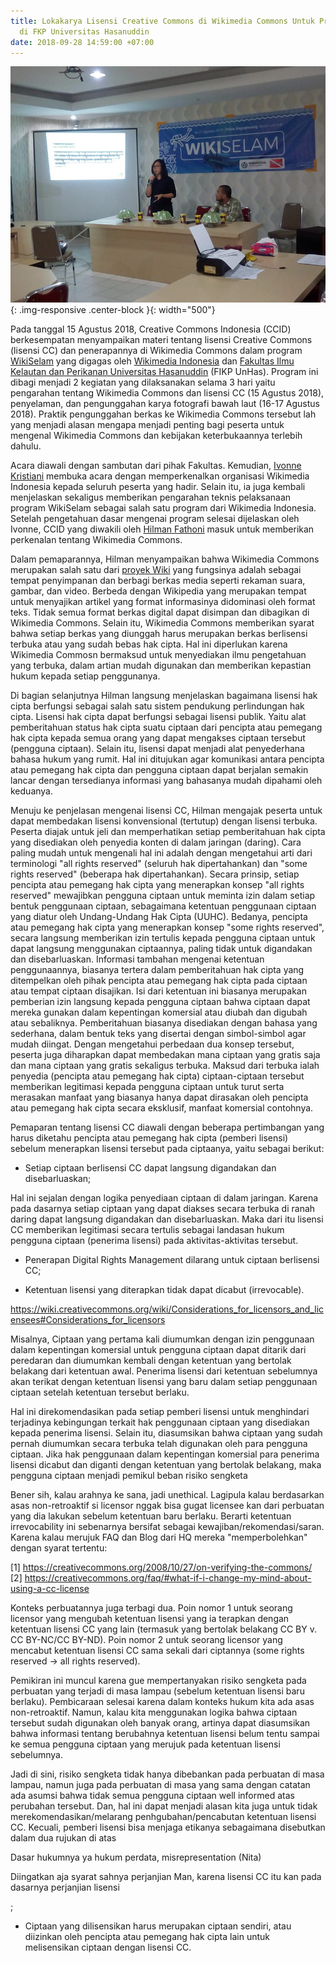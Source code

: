 ```yaml
---
title: Lokakarya Lisensi Creative Commons di Wikimedia Commons Untuk Program WikiSelam
  di FKP Universitas Hasanuddin
date: 2018-09-28 14:59:00 +07:00
---
```


![15_Agustus_2018_lokakarya_CCID_di_wiki_selam,_Makassar.jpg](/uploads/15_Agustus_2018_lokakarya_CCID_di_wiki_selam,_Makassar.jpg){: .img-responsive .center-block }{: width="500"}

Pada tanggal 15 Agustus 2018, Creative Commons Indonesia (CCID) berkesempatan menyampaikan materi tentang lisensi Creative Commons (lisensi CC) dan penerapannya di Wikimedia Commons dalam program [WikiSelam](https://www.facebook.com/wikimedia.indonesia/posts/hari-ini-berlangsung-pembukaan-wikiselam-sebuah-acara-hasil-kerja-sama-antara-wi/10156628358381085/) yang digagas oleh [Wikimedia Indonesia](https://id.wikimedia.org/wiki/Halaman_Utama) dan [Fakultas Ilmu Kelautan dan Perikanan Universitas Hasanuddin](http://fikp.unhas.ac.id/) (FIKP UnHas). Program ini dibagi menjadi 2 kegiatan yang dilaksanakan selama 3 hari yaitu pengarahan tentang Wikimedia Commons dan lisensi CC (15 Agustus 2018), penyelaman, dan pengunggahan karya fotografi bawah laut (16-17 Agustus 2018). Praktik pengunggahan berkas ke Wikimedia Commons tersebut lah yang menjadi alasan mengapa menjadi penting bagi peserta untuk mengenal Wikimedia Commons dan kebijakan keterbukaannya terlebih dahulu.

Acara diawali dengan sambutan dari pihak Fakultas. Kemudian, [Ivonne Kristiani](https://www.linkedin.com/in/ivonne-kristiani?originalSubdomain=id) membuka acara dengan memperkenalkan organisasi Wikimedia Indonesia kepada seluruh peserta yang hadir. Selain itu, ia juga kembali menjelaskan sekaligus memberikan pengarahan teknis pelaksanaan program WikiSelam sebagai salah satu program dari Wikimedia Indonesia. Setelah pengetahuan dasar mengenai program selesai dijelaskan oleh Ivonne, CCID yang diwakili oleh [Hilman Fathoni](https://www.linkedin.com/in/hilman-fathoni-126570123/?originalSubdomain=id) masuk untuk memberikan perkenalan tentang Wikimedia Commons.

Dalam pemaparannya, Hilman menyampaikan bahwa Wikimedia Commons merupakan salah satu dari [proyek Wiki](https://wikimediafoundation.org/our-work/wikimedia-projects/) yang fungsinya adalah sebagai tempat penyimpanan dan berbagi berkas media seperti rekaman suara, gambar, dan video. Berbeda dengan Wikipedia yang merupakan tempat untuk menyajikan artikel yang format informasinya didominasi oleh format teks. Tidak semua format berkas digital dapat disimpan dan dibagikan di Wikimedia Commons. Selain itu, Wikimedia Commons memberikan syarat bahwa setiap berkas yang diunggah harus merupakan berkas berlisensi terbuka atau yang sudah bebas hak cipta. Hal ini diperlukan karena Wikimedia Commosn bermaksud untuk menyediakan ilmu pengetahuan yang terbuka, dalam artian mudah digunakan dan memberikan kepastian hukum kepada setiap penggunanya. 

Di bagian selanjutnya Hilman langsung menjelaskan bagaimana lisensi hak cipta berfungsi sebagai salah satu sistem pendukung perlindungan hak cipta. Lisensi hak cipta dapat berfungsi sebagai lisensi publik. Yaitu alat pemberitahuan status hak cipta suatu ciptaan dari pencipta atau pemegang hak cipta kepada semua orang yang dapat mengakses ciptaan tersebut (pengguna ciptaan). Selain itu, lisensi dapat menjadi alat penyederhana bahasa hukum yang rumit. Hal ini ditujukan agar komunikasi antara pencipta atau pemegang hak cipta dan pengguna ciptaan dapat berjalan semakin lancar dengan tersedianya informasi yang bahasanya mudah dipahami oleh keduanya. 

Menuju ke penjelasan mengenai lisensi CC, Hilman mengajak peserta untuk dapat membedakan lisensi konvensional (tertutup) dengan lisensi terbuka. Peserta diajak untuk jeli dan memperhatikan setiap pemberitahuan hak cipta yang disediakan oleh penyedia konten di dalam jaringan (daring). Cara paling mudah untuk mengenali hal ini adalah dengan mengetahui arti dari terminologi "all rights reserved" (seluruh hak dipertahankan) dan "some rights reserved" (beberapa hak dipertahankan). Secara prinsip, setiap pencipta atau pemegang hak cipta yang menerapkan konsep "all rights reserved" mewajibkan pengguna ciptaan untuk meminta izin dalam setiap bentuk penggunaan ciptaan, sebagaimana ketentuan penggunaan ciptaan yang diatur oleh Undang-Undang Hak Cipta (UUHC). Bedanya, pencipta atau pemegang hak cipta yang menerapkan konsep "some rights reserved", secara langsung memberikan izin tertulis kepada pengguna ciptaan untuk dapat langsung menggunakan ciptaannya, paling tidak untuk digandakan dan disebarluaskan. Informasi tambahan mengenai ketentuan penggunaannya, biasanya tertera dalam pemberitahuan hak cipta yang ditempelkan oleh pihak pencipta atau pemegang hak cipta pada ciptaan atau tempat ciptaan disajikan. Isi dari ketentuan ini biasanya merupakan pemberian izin langsung kepada pengguna ciptaan bahwa ciptaan dapat mereka gunakan dalam kepentingan komersial atau diubah dan digubah atau sebaliknya. Pemberitahuan biasanya disediakan dengan bahasa yang sederhana, dalam bentuk teks yang disertai dengan simbol-simbol agar mudah diingat. Dengan mengetahui perbedaan dua konsep tersebut, peserta juga diharapkan dapat membedakan mana ciptaan yang gratis saja dan mana ciptaan yang gratis sekaligus terbuka. Maksud dari terbuka ialah penyedia (pencipta atau pemegang hak cipta) ciptaan-ciptaan tersebut memberikan legitimasi kepada pengguna ciptaan untuk turut serta merasakan manfaat yang biasanya hanya dapat dirasakan oleh pencipta atau pemegang hak cipta secara eksklusif, manfaat komersial contohnya.

Pemaparan tentang lisensi CC diawali dengan beberapa pertimbangan yang harus diketahu pencipta atau pemegang hak cipta (pemberi lisensi) sebelum menerapkan lisensi tersebut pada ciptaanya, yaitu sebagai berikut:

* Setiap ciptaan berlisensi CC dapat langsung digandakan dan disebarluaskan; 

Hal ini sejalan dengan logika penyediaan ciptaan di dalam jaringan. Karena pada dasarnya setiap ciptaan yang dapat diakses secara terbuka di ranah daring dapat langsung digandakan dan disebarluaskan. Maka dari itu lisensi CC memberikan legitimasi secara tertulis sebagai landasan hukum pengguna ciptaan (penerima lisensi) pada aktivitas-aktivitas tersebut.

* Penerapan Digital Rights Management dilarang untuk ciptaan berlisensi CC;

* Ketentuan lisensi yang diterapkan tidak dapat dicabut (irrevocable). 

https://wiki.creativecommons.org/wiki/Considerations_for_licensors_and_licensees#Considerations_for_licensors

Misalnya, Ciptaan yang pertama kali diumumkan dengan izin penggunaan dalam kepentingan komersial untuk pengguna ciptaan dapat ditarik dari peredaran dan diumumkan kembali dengan ketentuan yang bertolak belakang dari ketentuan awal. Penerima lisensi dari ketentuan sebelumnya akan terikat dengan ketentuan lisensi yang baru dalam setiap penggunaan ciptaan setelah ketentuan tersebut berlaku. 

Hal ini direkomendasikan pada setiap pemberi lisensi untuk menghindari terjadinya kebingungan terkait hak penggunaan ciptaan yang disediakan kepada penerima lisensi. Selain itu, diasumsikan bahwa ciptaan yang sudah pernah diumumkan secara terbuka telah digunakan oleh para pengguna ciptaan. Jika hak penggunaan dalam kepentingan komersial para penerima lisensi dicabut dan diganti dengan ketentuan yang bertolak belakang, maka pengguna ciptaan menjadi pemikul beban risiko sengketa 

Bener sih, kalau arahnya ke sana, jadi unethical. Lagipula kalau berdasarkan asas non-retroaktif si licensor nggak bisa gugat licensee kan dari perbuatan yang dia lakukan sebelum ketentuan baru berlaku. Berarti ketentuan irrevocability ini sebenarnya bersifat sebagai kewajiban/rekomendasi/saran. Karena kalau merujuk FAQ dan Blog dari HQ mereka "memperbolehkan" dengan syarat tertentu:

[1] https://creativecommons.org/2008/10/27/on-verifying-the-commons/
[2] https://creativecommons.org/faq/#what-if-i-change-my-mind-about-using-a-cc-license

Konteks perbuatannya juga terbagi dua. Poin nomor 1 untuk seorang licensor yang mengubah ketentuan lisensi yang ia terapkan dengan ketentuan lisensi CC yang lain (termasuk yang bertolak belakang CC BY v. CC BY-NC/CC BY-ND).  Poin nomor 2 untuk seorang licensor yang mencabut ketentuan lisensi CC sama sekali dari ciptannya (some rights reserved -> all rights reserved). 

Pemikiran ini muncul karena gue mempertanyakan risiko sengketa pada perbuatan yang terjadi di masa lampau (sebelum ketentuan lisensi baru berlaku). Pembicaraan selesai karena dalam konteks hukum kita ada asas non-retroaktif. Namun, kalau kita menggunakan logika bahwa ciptaan tersebut sudah digunakan oleh banyak orang, artinya dapat diasumsikan bahwa informasi tentang berubahnya ketentuan lisensi belum tentu sampai ke semua pengguna ciptaan yang merujuk pada ketentuan lisensi sebelumnya. 

Jadi di sini, risiko sengketa tidak hanya dibebankan pada perbuatan di masa lampau, namun juga pada perbuatan di masa yang sama dengan catatan ada asumsi bahwa tidak semua pengguna ciptaan well informed atas perubahan tersebut. Dan, hal ini dapat menjadi alasan kita juga untuk tidak merekomendasikan/melarang penhgubahan/pencabutan ketentuan lisensi CC. Kecuali, pemberi lisensi bisa menjaga etikanya sebagaimana disebutkan dalam dua rujukan di atas

Dasar hukumnya ya hukum perdata, misrepresentation (Nita)

Diingatkan aja syarat sahnya perjanjian Man, karena lisensi CC itu kan pada dasarnya perjanjian lisensi

;



* Ciptaan yang dilisensikan harus merupakan ciptaan sendiri, atau diizinkan oleh pencipta atau pemegang hak cipta lain untuk melisensikan ciptaan dengan lisensi CC.



